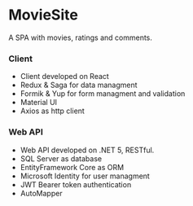 # MovieSite

A SPA with movies, ratings and comments.

### Client
- Client developed on React
- Redux & Saga for data managment
- Formik & Yup for form managment and validation
- Material UI
- Axios as http client

### Web API
- Web API developed on .NET 5, RESTful.
- SQL Server as database
- EntityFramework Core as ORM
- Microsoft Identity for user managment
- JWT Bearer token authentication
- AutoMapper
